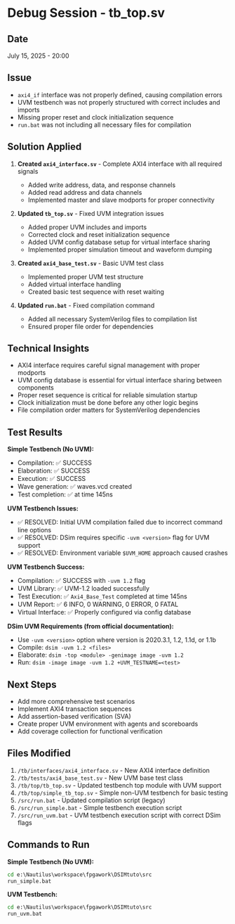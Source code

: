 # Debug Session - tb_top.sv

## Date
July 15, 2025 - 20:00

## Issue
- `axi4_if` interface was not properly defined, causing compilation errors
- UVM testbench was not properly structured with correct includes and imports
- Missing proper reset and clock initialization sequence
- `run.bat` was not including all necessary files for compilation

## Solution Applied
1. **Created `axi4_interface.sv`** - Complete AXI4 interface with all required signals
   - Added write address, data, and response channels
   - Added read address and data channels
   - Implemented master and slave modports for proper connectivity
   
2. **Updated `tb_top.sv`** - Fixed UVM integration issues
   - Added proper UVM includes and imports
   - Corrected clock and reset initialization sequence
   - Added UVM config database setup for virtual interface sharing
   - Implemented proper simulation timeout and waveform dumping
   
3. **Created `axi4_base_test.sv`** - Basic UVM test class
   - Implemented proper UVM test structure
   - Added virtual interface handling
   - Created basic test sequence with reset waiting
   
4. **Updated `run.bat`** - Fixed compilation command
   - Added all necessary SystemVerilog files to compilation list
   - Ensured proper file order for dependencies

## Technical Insights
- AXI4 interface requires careful signal management with proper modports
- UVM config database is essential for virtual interface sharing between components
- Proper reset sequence is critical for reliable simulation startup
- Clock initialization must be done before any other logic begins
- File compilation order matters for SystemVerilog dependencies

## Test Results

**Simple Testbench (No UVM):**
- Compilation: ✅ SUCCESS
- Elaboration: ✅ SUCCESS  
- Execution: ✅ SUCCESS
- Wave generation: ✅ waves.vcd created
- Test completion: ✅ at time 145ns

**UVM Testbench Issues:**
- ✅ RESOLVED: Initial UVM compilation failed due to incorrect command line options
- ✅ RESOLVED: DSim requires specific `-uvm <version>` flag for UVM support
- ✅ RESOLVED: Environment variable `$UVM_HOME` approach caused crashes

**UVM Testbench Success:**
- Compilation: ✅ SUCCESS with `-uvm 1.2` flag
- UVM Library: ✅ UVM-1.2 loaded successfully
- Test Execution: ✅ `Axi4_Base_Test` completed at time 145ns
- UVM Report: ✅ 6 INFO, 0 WARNING, 0 ERROR, 0 FATAL
- Virtual Interface: ✅ Properly configured via config database

**DSim UVM Requirements (from official documentation):**
- Use `-uvm <version>` option where version is 2020.3.1, 1.2, 1.1d, or 1.1b
- Compile: `dsim -uvm 1.2 <files>`
- Elaborate: `dsim -top <module> -genimage image -uvm 1.2`
- Run: `dsim -image image -uvm 1.2 +UVM_TESTNAME=<test>`

## Next Steps
- Add more comprehensive test scenarios
- Implement AXI4 transaction sequences
- Add assertion-based verification (SVA)
- Create proper UVM environment with agents and scoreboards
- Add coverage collection for functional verification

## Files Modified

1. `/tb/interfaces/axi4_interface.sv` - New AXI4 interface definition
2. `/tb/tests/axi4_base_test.sv` - New UVM base test class
3. `/tb/top/tb_top.sv` - Updated testbench top module with UVM support
4. `/tb/top/simple_tb_top.sv` - Simple non-UVM testbench for basic testing
5. `/src/run.bat` - Updated compilation script (legacy)
6. `/src/run_simple.bat` - Simple testbench execution script
7. `/src/run_uvm.bat` - UVM testbench execution script with correct DSim flags

## Commands to Run

**Simple Testbench (No UVM):**
```bat
cd e:\Nautilus\workspace\fpgawork\DSIMtuto\src
run_simple.bat
```

**UVM Testbench:**
```bat
cd e:\Nautilus\workspace\fpgawork\DSIMtuto\src
run_uvm.bat
```
